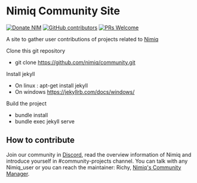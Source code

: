 # Nimiq Community Site

[![Donate NIM](https://www.nimiq.com/accept-donations/img/donationBtnImg/light-blue-small.svg)](https://safe.nimiq.com/#_request/NQ527TL5RA6BSSASFULCP3SRD88BX2CK0VTX_) [![GitHub contributors](https://img.shields.io/github/contributors/Naereen/StrapDown.js.svg)](https://GitHub.com/Naereen/StrapDown.js/graphs/contributors/) [![PRs Welcome](https://img.shields.io/badge/PRs-welcome-brightgreen.svg?style=flat-square)](http://makeapullrequest.com)


A site to gather user contributions of projects related to [Nimiq](https://nimiq.com/)

Clone this git repository
- git clone https://github.com/nimiq/community.git

Install jekyll
- On linux : apt-get install jekyll
- On windows https://jekyllrb.com/docs/windows/

Build the project
- bundle install
- bundle exec jekyll serve


## How to contribute

Join our community in [Discord](https://discord.gg/92qaVKH), read the overview information of Nimiq and introduce yourself in #community-projects channel. You can talk with any Nimiq_user or you can reach the maintainer: Richy, [Nimiq's Community Manager](https://nimiq.com/team/).
